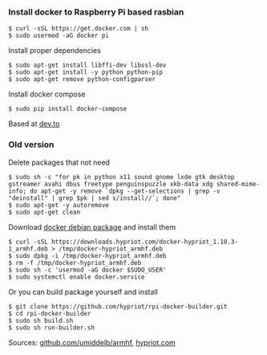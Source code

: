 ### Install docker to Raspberry Pi based rasbian

```
$ curl -sSL https://get.docker.com | sh
$ sudo usermod -aG docker pi
```

Install proper dependencies

```
$ sudo apt-get install libffi-dev libssl-dev
$ sudo apt-get install -y python python-pip
$ sudo apt-get remove python-configparser
```

Install docker compose

    $ sudo pip install docker-compose

Based at [dev.to](https://dev.to/rohansawant/installing-docker-and-docker-compose-on-the-raspberry-pi-in-5-simple-steps-3mgl)

### Old version

Delete packages that not need

    $ sudo sh -c "for pk in python x11 sound gnome lxde gtk desktop gstreamer avahi dbus freetype penguinspuzzle xkb-data xdg shared-mime-info; do apt-get -y remove `dpkg --get-selections | grep -v "deinstall" | grep $pk | sed s/install//`; done"
    $ sudo apt-get -y autoremove
    $ sudo apt-get clean

Download [docker debian package](http://blog.hypriot.com/downloads/) and install them

    $ curl -sSL https://downloads.hypriot.com/docker-hypriot_1.10.3-1_armhf.deb > /tmp/docker-hypriot_armhf.deb
    $ sudo dpkg -i /tmp/docker-hypriot_armhf.deb
    $ rm -f /tmp/docker-hypriot_armhf.deb
    $ sudo sh -c 'usermod -aG docker $SUDO_USER'
    $ sudo systemctl enable docker.service

Or you can build package yourself and install

    $ git clone https://github.com/hypriot/rpi-docker-builder.git
    $ cd rpi-docker-builder
    $ sudo sh build.sh
    $ sudo sh run-builder.sh

Sources: [github.com/umiddelb/armhf](https://github.com/umiddelb/armhf/wiki/Get-Docker-up-and-running-on-the-RaspberryPi-%28ARMv6%29-in-three-steps), [hypriot.com]((http://blog.hypriot.com/downloads/))
